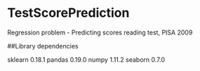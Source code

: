 # TestScorePrediction
Regression problem - Predicting scores reading test, PISA 2009

##Library dependencies

sklearn 0.18.1
pandas 0.19.0
numpy 1.11.2
seaborn 0.7.0
